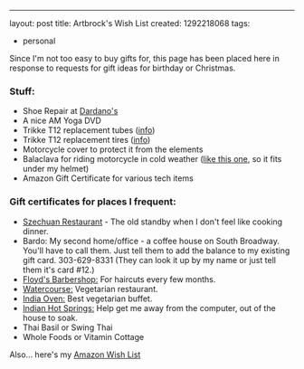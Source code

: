 ---
layout: post
title: Artbrock's Wish List
created: 1292218068
tags: 
- personal
<p>Since I'm not too easy to buy gifts for, this page has been placed here in response to requests for gift ideas for birthday or Christmas.</p>

<h3>Stuff:</h3>

<ul><li>Shoe Repair at <a href="http://www.dardanos.com/repair-services.php">Dardano's</a></li>
<li>A nice AM Yoga DVD</li>
<li>Trikke T12 replacement tubes (<a
 href="http://www.trikketampastore.com/proddetail.php?prod=Inner_Tubes">info</a>)</li>
<li>Trikke T12 replacement tires (<a
 href="http://www.trikketampastore.com/proddetail.php?prod=Trikke-Tire">info</a>)</li>
<li>Motorcycle cover to protect it from the elements</li>
<li>Balaclava for riding motorcycle in cold weather (<a href="http://www.amazon.com/Balaclava-Coolmax-Neoprene-Face-Black/dp/B000LW3NEM/ref=sr_1_2?ie=UTF8&amp;qid=1292214983&amp;sr=8-2">like this one</a>, so it fits under my
helmet)</li>
<li>Amazon Gift Certificate for various tech items</li></ul>

<h3>Gift certificates for places I frequent:</h3>

<ul><li><a href="http://www.szechuanchineserestaurant.net">Szechuan Restaurant</a> - The old standby when I don't feel like cooking dinner. </li>
<li>Bardo: My second home/office - a coffee house on South Broadway.  You'll have to call them. Just tell them to add the balance to my existing gift card. 303-629-8331 (They can look it up by my name or just tell them it's card #12.) </li>
<li><a href="http://www.floydsbarbershop.com/index.php/giftcards">Floyd's Barbershop:</a> For haircuts every few months. </li>
<li><a href="http://www.watercoursefoods.com">Watercourse:</a> Vegetarian restaurant. </li>
<li><a href="http://www.indiaovendenver.com">India Oven:</a> Best vegetarian buffet. </li>
<li><a href="http://www.indianhotsprings.com/certificate">Indian Hot Springs:</a> Help get me away from the computer, out of the house to soak. </li>
<li>Thai Basil or Swing Thai</li>
<li>Whole Foods or Vitamin Cottage</li>
</ul>


<p>Also... here's my <a href="http://amzn.com/w/L3Q6KTPVN6IU">Amazon Wish List</a></p>
